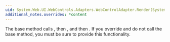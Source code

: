 ```yaml
---
uid: System.Web.UI.WebControls.Adapters.WebControlAdapter.Render(System.Web.UI.HtmlTextWriter)
additional_notes.overrides: *content
---
```


<p>The <xref href="System.Web.UI.WebControls.Adapters.WebControlAdapter.Render(System.Web.UI.HtmlTextWriter)"></xref> base method calls <xref href="System.Web.UI.WebControls.Adapters.WebControlAdapter.RenderBeginTag(System.Web.UI.HtmlTextWriter)"></xref>, then <xref href="System.Web.UI.WebControls.Adapters.WebControlAdapter.RenderContents(System.Web.UI.HtmlTextWriter)"></xref>, and then <xref href="System.Web.UI.WebControls.Adapters.WebControlAdapter.RenderEndTag(System.Web.UI.HtmlTextWriter)"></xref>. If you override <xref href="System.Web.UI.WebControls.Adapters.WebControlAdapter.Render(System.Web.UI.HtmlTextWriter)"></xref> and do not call the base method, you must be sure to provide this functionality.</p>


